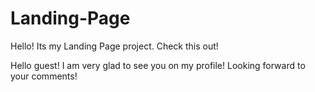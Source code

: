 # Landing-Page
Hello! Its my Landing Page project. Check this out!

Hello guest! I am very glad to see you on my profile! Looking forward to your comments!

